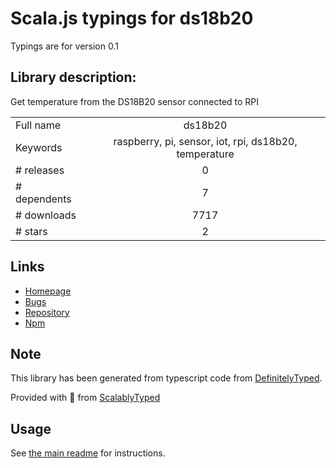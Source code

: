 
# Scala.js typings for ds18b20

Typings are for version 0.1

## Library description:
Get temperature from the DS18B20 sensor connected to RPI

|                    |                 |
| ------------------ | :-------------: |
| Full name          | ds18b20 |
| Keywords           | raspberry, pi, sensor, iot, rpi, ds18b20, temperature |
| # releases         | 0 |
| # dependents       | 7 |
| # downloads        | 7717 |
| # stars            | 2 |

## Links
- [Homepage](http://chamerling.github.io)
- [Bugs](https://github.com/chamerling/ds18b20/issues)
- [Repository](https://github.com/chamerling/ds18b20)
- [Npm](https://www.npmjs.com/package/ds18b20)
    


## Note
This library has been generated from typescript code from [DefinitelyTyped](https://definitelytyped.org).

Provided with :purple_heart: from [ScalablyTyped](https://github.com/oyvindberg/ScalablyTyped)

## Usage
See [the main readme](../../readme.md) for instructions.


